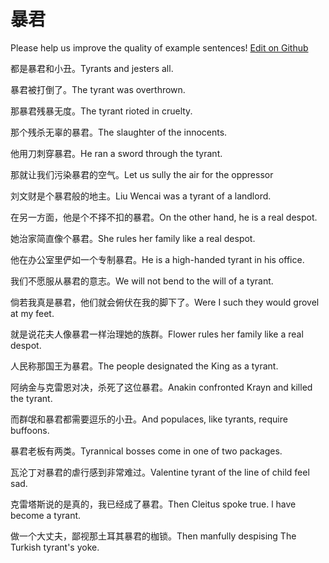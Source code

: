 # 暴君

Please help us improve the quality of example sentences! [Edit on Github](https://github.com/jiyushe/jiyu-example-sentence-source/blob/main/chinese/baojun.md)

<p><span class="chinese">都是暴君和小丑。</span><span class="english">Tyrants and jesters all.</span></p>

<p><span class="chinese">暴君被打倒了。</span><span class="english">The tyrant was overthrown.</span></p>

<p><span class="chinese">那暴君残暴无度。</span><span class="english">The tyrant rioted in cruelty.</span></p>

<p><span class="chinese">那个残杀无辜的暴君。</span><span class="english">The slaughter of the innocents.</span></p>

<p><span class="chinese">他用刀刺穿暴君。</span><span class="english">He ran a sword through the tyrant.</span></p>

<p><span class="chinese">那就让我们污染暴君的空气。</span><span class="english">Let us sully the air for the oppressor</span></p>

<p><span class="chinese">刘文财是个暴君般的地主。</span><span class="english">Liu Wencai was a tyrant of a landlord.</span></p>

<p><span class="chinese">在另一方面，他是个不择不扣的暴君。</span><span class="english">On the other hand, he is a real despot.</span></p>

<p><span class="chinese">她治家简直像个暴君。</span><span class="english">She rules her family like a real despot.</span></p>

<p><span class="chinese">他在办公室里俨如一个专制暴君。</span><span class="english">He is a high-handed tyrant in his office.</span></p>

<p><span class="chinese">我们不愿服从暴君的意志。</span><span class="english">We will not bend to the will of a tyrant.</span></p>

<p><span class="chinese">倘若我真是暴君，他们就会俯伏在我的脚下了。</span><span class="english">Were I such they would grovel at my feet.</span></p>

<p><span class="chinese">就是说花夫人像暴君一样治理她的族群。</span><span class="english">Flower rules her family like a real despot.</span></p>

<p><span class="chinese">人民称那国王为暴君。</span><span class="english">The people designated the King as a tyrant.</span></p>

<p><span class="chinese">阿纳金与克雷恩对决，杀死了这位暴君。</span><span class="english">Anakin confronted Krayn and killed the tyrant.</span></p>

<p><span class="chinese">而群氓和暴君都需要逗乐的小丑。</span><span class="english">And populaces, like tyrants, require buffoons.</span></p>

<p><span class="chinese">暴君老板有两类。</span><span class="english">Tyrannical bosses come in one of two packages.</span></p>

<p><span class="chinese">瓦沦丁对暴君的虐行感到非常难过。</span><span class="english">Valentine tyrant of the line of child feel sad.</span></p>

<p><span class="chinese">克雷塔斯说的是真的，我已经成了暴君。</span><span class="english">Then Cleitus spoke true. l have become a tyrant.</span></p>

<p><span class="chinese">做一个大丈夫，鄙视那土耳其暴君的枷锁。</span><span class="english">Then manfully despising The Turkish tyrant's yoke.</span></p>


